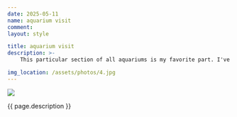 ```yaml
---
date: 2025-05-11
name: aquarium visit
comment: 
layout: style

title: aquarium visit
description: >-
    This particular section of all aquariums is my favorite part. I've always wanted to have a house underwater, although now, as an adult, I understand how economically infeasible that is and how hard it would be to get out of bed.

img_location: /assets/photos/4.jpg
---
```

<div class="photo-container">
    <img src="{{ page.img_location }}"/>
    <p class="mt-1 mb-0">{{ page.description }}</p>
</div>







